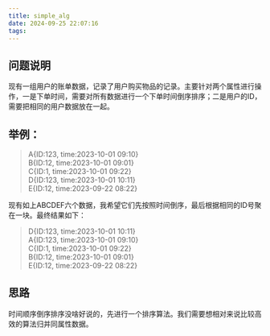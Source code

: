 ```yaml
---
title: simple_alg
date: 2024-09-25 22:07:16
tags:
---
```


## 问题说明

现有一组用户的账单数据，记录了用户购买物品的记录。主要针对两个属性进行操作，一是下单时间，需要对所有数据进行一个下单时间倒序排序；二是用户的ID，需要把相同的用户数据放在一起。

## 举例：
>
>A{ID:123, time:2023-10-01 09:10}  
>B{ID:12, time:2023-10-01 09:01}  
>C{ID:1, time:2023-10-01 09:22}  
>D{ID:123, time:2023-10-01 10:11}  
>E{ID:12, time:2023-09-22 08:22}  

现有如上ABCDEF六个数据，我希望它们先按照时间倒序，最后根据相同的ID号聚在一块。最终结果如下：

>D{ID:123, time:2023-10-01 10:11}  
>A{ID:123, time:2023-10-01 09:10}  
>C{ID:1, time:2023-10-01 09:22}  
>B{ID:12, time:2023-10-01 09:01}  
>E{ID:12, time:2023-09-22 08:22}  

## 思路

时间顺序倒序排序没啥好说的，先进行一个排序算法。我们需要想相对来说比较高效的算法归并同属性数据。
